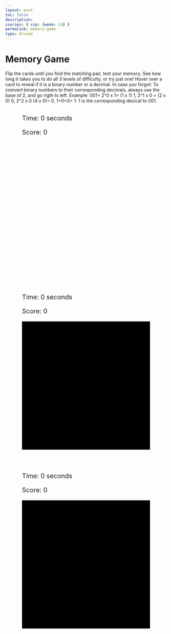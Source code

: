 ```yaml
---
layout: post
toc: false
description:
courses: { csp: {week: 14} }
permalink: memory-game
type: Arcade
---
```


<html>
<head>
    <title>Binary Memory Game</title>
    <style>
        .container {
            display: flex;
            flex-wrap: wrap;
            justify-content: center;
            gap: 50px;
        }
       .game-board {
        width: 400px;
        height: 400px;
        display: grid;
        grid-template-columns: repeat(4, 1fr);
        grid-gap: 5px;
        border-collapse: collapse; /* Add this line to ensure borders collapse into a single line */
    }
        .game-board.hard {
            grid-template-columns: repeat(5, 1fr); /* More columns for higher difficulty */
            background-color: black; /* Different background for distinction */
        }
        .game-board.hardest {
            grid-template-columns: repeat(6, 1fr); /* Even more columns for the highest difficulty */
            background-color: black; /* Different background for distinction */
    }  
      .card {
        background-color: blue;
        color: black;
        display: flex;
        align-items: center;
        justify-content: center;
        font-size: 20px;
        cursor: pointer;
        border: 1px solid #39FF14; /* Set border color to neon green */
        position: relative;
    }   
    .card:hover::after {
    content: attr(data-type);
    position: absolute;
    bottom: 100%; /* Position the hint above the card */
    left: 50%;
    transform: translateX(-50%);
    background-color: #fff;
    padding: 5px;
    border-radius: 5px;
    font-size: 14px;
    color: black;
    white-space: nowrap; /* Prevents the text from wrapping */
    z-index: 100; /* Ensures the hint is above other elements */
    margin-bottom: 5px; /* Adds some space between the hint and the card */
}
        #timer, #score, #timer2, #score2, #timer3, #score3 {
            margin: 20px 0;
            font-size: 20px;
        }
    </style>
</head>
<body>
    <h1> Memory Game </h1>
    <p> Flip the cards until you find the matching pair, test your memory. See how long it takes you to do all 3 levels of difficulty, or try just one! Hover over a card to reveal if it is a binary number or a decimal. In case you forgot: To comvert binary numbers to their corresponding decimals, always use the base of 2, and go rigth to left. Example: 001= 2^0 x 1= (1 x 1) 1, 2^1 x 0 = (2 x 0) 0, 2^2 x 0 (4 x 0)= 0, 1+0+0= 1. 1 is the corresponding decical to 001. </p>
    <div class="container">
        <div class="game-section">
            <div id="timer">Time: 0 seconds</div>
            <div id="score">Score: 0</div>
            <div id="gameBoard" class="game-board"></div>
        </div>
        <div class="game-section">
            <div id="timer2">Time: 0 seconds</div>
            <div id="score2">Score: 0</div>
            <div id="gameBoard2" class="game-board hard"></div>
        </div>
        <div class="game-section">
            <div id="timer3">Time: 0 seconds</div>
            <div id="score3">Score: 0</div>
            <div id="gameBoard3" class="game-board hardest"></div>
        </div>
    </div>
    <script>
        document.addEventListener('DOMContentLoaded', () => {
            function shuffle(array) {
                for (let i = array.length - 1; i > 0; i--) {
                    const j = Math.floor(Math.random() * (i + 1));
                    [array[i], array[j]] = [array[j], array[i]];
                }
            }
            function initGame(gameBoardId, timerId, scoreId, numPairs) {
                const gameBoard = document.getElementById(gameBoardId);
                const timerDisplay = document.getElementById(timerId);
                const scoreDisplay = document.getElementById(scoreId);
                const binaryNumbers = Array.from({ length: numPairs }, (_, i) => i.toString(2).padStart(3, '0'));
                const decimalNumbers = binaryNumbers.map(bin => parseInt(bin, 2).toString());
                let cards = [...binaryNumbers, ...decimalNumbers];
                let cardsRevealed = new Array(numPairs * 2).fill(false);
                let selectedCards = [];
                let timeElapsed = 0;
                let score = 0;
                let timer = setInterval(() => updateTimer(timerDisplay, timeElapsed++), 1000);

                shuffle(cards);
                createGameBoard(gameBoard, cards);

                function createGameBoard(board, cards) {
                    cards.forEach((number, index) => {
                        const card = document.createElement('div');
                        card.className = 'card';
                        card.setAttribute('data-number', number);
                        card.setAttribute('data-index', index);

                        const decimal = number.length === 3 ? parseInt(number, 2) : number;
                        card.setAttribute('data-type', number.length === 3 ? 'Binary Number' : 'Decimal');

                        card.addEventListener('click', () => revealCard(card, index, board, cardsRevealed, selectedCards, scoreDisplay, score));
                        board.appendChild(card);
                    });
                }
                function updateTimer(display, elapsed) {
                    display.textContent = 'Time: ' + elapsed + ' seconds';
                }

                function revealCard(card, index, board, cardsRevealed, selectedCards, scoreDisplay, score) {
                    if (cardsRevealed[index] || selectedCards.includes(index)) return;
                    card.style.backgroundColor = 'white';
                    let cardContent = board.children[index].getAttribute('data-number');
                    card.textContent = cardContent;
                    selectedCards.push(index);

                    if (selectedCards.length === 2) {
                        setTimeout(() => checkMatch(board, cardsRevealed, selectedCards, scoreDisplay, score), 500);
                    }
                }

                function checkMatch(board, cardsRevealed, selectedCards, scoreDisplay, score) {
                    const [index1, index2] = selectedCards;
                    const card1 = board.children[index1];
                    const card2 = board.children[index2];

                    const number1 = card1.getAttribute('data-decimal');
                    const number2 = card2.getAttribute('data-decimal');

                    const isMatch = number1 === number2;

                    if (isMatch) {
                        console.log("Match found!");
                        cardsRevealed[index1] = cardsRevealed[index2] = true;
                        score++;
                        scoreDisplay.textContent = 'Score: ' + score;
                    } else {
                        console.log("No match.");
                        setTimeout(() => {
                            hideCard(card1);
                            hideCard(card2);
                        }, 1000);
                    }

                    selectedCards.length = 0; // Clear the array
                }

                function hideCard(card) {
                    card.style.backgroundColor = 'blue';
                    card.textContent = '';
                }
            }

            // Initialize the first game
            initGame('gameBoard', 'timer', 'score', 8);

            // Initialize the second game with higher difficulty
            initGame('gameBoard2', 'timer2', 'score2', 10);

            // Initialize the third game with the highest difficulty
            initGame('gameBoard3', 'timer3', 'score3', 12);
        });
    </script>
</body>
</html>